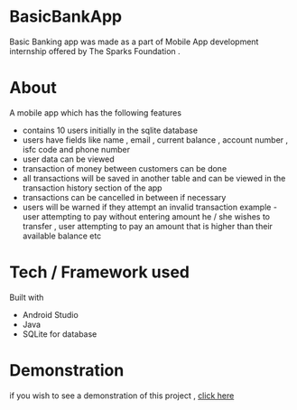 # BasicBankApp
Basic Banking app was made as a part of Mobile App development internship offered by The Sparks Foundation .

# About
A mobile app which has the following features
- contains 10 users initially in the sqlite database 
- users have fields like name , email , current balance , account number , isfc code and phone number
- user data can be viewed  
- transaction of money between customers can be done 
- all transactions will be saved in another table and can be viewed in the transaction history section of the app
- transactions can be cancelled in between if necessary
- users will be warned if they attempt an invalid transaction example - user attempting to pay without entering amount he / she wishes to transfer , user attempting to pay an amount that is higher than their available balance etc 

# Tech / Framework used
Built with
- Android Studio
- Java
- SQLite for database

# Demonstration
if you wish to see a demonstration of this project , [click here](https://www.linkedin.com/posts/krishna-chaitanya-0107_gripfeb21-tsf-grip-activity-6765558620252909568-aV7e)
